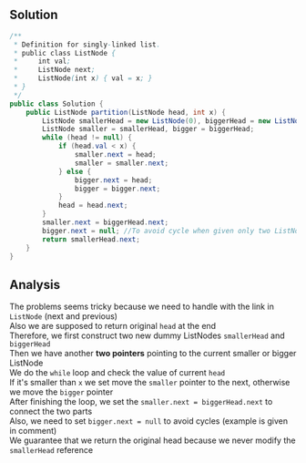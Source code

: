 ## Solution 
```java
/**
 * Definition for singly-linked list.
 * public class ListNode {
 *     int val;
 *     ListNode next;
 *     ListNode(int x) { val = x; }
 * }
 */
public class Solution {
    public ListNode partition(ListNode head, int x) {
        ListNode smallerHead = new ListNode(0), biggerHead = new ListNode(0);
        ListNode smaller = smallerHead, bigger = biggerHead;
        while (head != null) {
            if (head.val < x) {
                smaller.next = head;
                smaller = smaller.next;
            } else {
                bigger.next = head; 
                bigger = bigger.next;
            }
            head = head.next;
        }
        smaller.next = biggerHead.next;
        bigger.next = null; //To avoid cycle when given only two ListNodes ([2,1], 2) won't pass without this assignment to null.
        return smallerHead.next;
    }
}
```

## Analysis 
The problems seems tricky because we need to handle with the link in `ListNode` (next and previous)   
Also we are supposed to return original `head` at the end   
Therefore, we first construct two new dummy ListNodes `smallerHead` and `biggerHead`  
Then we have another **two pointers** pointing to the current smaller or bigger ListNode  
We do the `while` loop and check the value of current `head`  
If it's smaller than `x` we set move the `smaller` pointer to the next, otherwise we move the `bigger` pointer  
After finishing the loop, we set the `smaller.next = biggerHead.next` to connect the two parts  
Also, we need to set `bigger.next = null` to avoid cycles (example is given in comment)  
We guarantee that we return the original head because we never modify the `smallerHead` reference   
